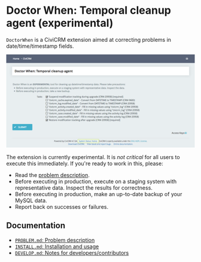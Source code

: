 # Doctor When: Temporal cleanup agent (experimental)

`DoctorWhen` is a CiviCRM extension aimed at correcting problems in date/time/timestamp fields.

![Screenshot](/img/screenshot.png)

The extension is currently experimental. It is *not critical* for all users to execute this immediately. If you're ready to work in this, please:

 * Read the [problem description](/doc/PROBLEM.md).
 * Before executing in production, execute on a staging system with representative data. Inspect the results for correctness.
 * Before executing in production, make an up-to-date backup of your MySQL data.
 * Report back on successes or failures.

## Documentation

 * [`PROBLEM.md`: Problem description](/doc/PROBLEM.md)
 * [`INSTALL.md`: Installation and usage](/doc/INSTALL.md)
 * [`DEVELOP.md`: Notes for developers/contributors](/doc/DEVELOP.md)
